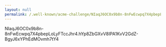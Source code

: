 ```yaml
---
layout: null
permalink: /.well-known/acme-challenge/NIaqJ6OC0x9b8n-8nFwEcwpq7X4pbepLoLyFTccJhr4
---
```


NIaqJ6OC0x9b8n-8nFwEcwpq7X4pbepLoLyFTccJhr4.hYp8ZbGXvV8IPA1KvV2GdZ-BgyJ6xYPhEdMOvmh7tY4